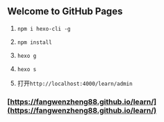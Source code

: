 ## Welcome to GitHub Pages

1. `npm i hexo-cli -g`

2. `npm install`

3. `hexo g`

4. `hexo s`
    
5. 打开`http://localhost:4000/learn/admin`

### [https://fangwenzheng88.github.io/learn/](https://fangwenzheng88.github.io/learn/)
